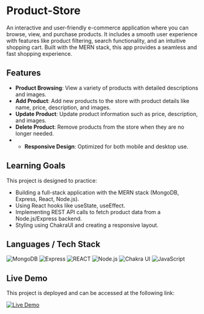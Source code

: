 # Product-Store

An interactive and user-friendly e-commerce application where you can browse, view, and purchase products. It includes a smooth user experience with features like product filtering, search functionality, and an intuitive shopping cart. Built with the MERN stack, this app provides a seamless and fast shopping experience.

## Features

- **Product Browsing**: View a variety of products with detailed descriptions and images.
- **Add Product**: Add new products to the store with product details like name, price, description, and images.
- **Update Product**: Update product information such as price, description, and images.
- **Delete Product**: Remove products from the store when they are no longer needed.
- - **Responsive Design**: Optimized for both mobile and desktop use.

## Learning Goals

This project is designed to practice:

- Building a full-stack application with the MERN stack (MongoDB, Express, React, Node.js).
- Using React hooks like useState, useEffect.
- Implementing REST API calls to fetch product data from a Node.js/Express backend.
- Styling using ChakraUI and creating a responsive layout.

## Languages / Tech Stack

![MongoDB](https://img.shields.io/badge/MongoDB-47A248?style=flat&logo=mongodb&logoColor=white)
![Express](https://img.shields.io/badge/Express-000000?style=flat&logo=express&logoColor=white)
![REACT](https://img.shields.io/badge/React-61DAFB?style=flat&logo=react&logoColor=black)
![Node.js](https://img.shields.io/badge/Node.js-339933?style=flat&logo=node.js&logoColor=white)
![Chakra UI](https://img.shields.io/badge/Chakra_UI-319795?style=flat&logo=chakra-ui&logoColor=white)
![JavaScript](https://img.shields.io/badge/JavaScript-ES6-yellow?logo=javascript)

## Live Demo

This project is deployed and can be accessed at the following link:

[![Live Demo](https://img.shields.io/badge/Live%20Demo-Click%20Here-green?style=for-the-badge)](https://product-store-mbzf.onrender.com/)
